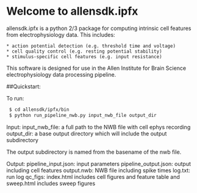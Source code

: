 Welcome to allensdk.ipfx
========================

allensdk.ipfx is a python 2/3 package for computing intrinsic cell features from electrophysiology data.  This includes:

    * action potential detection (e.g. threshold time and voltage)
    * cell quality control (e.g. resting potential stability)
    * stimulus-specific cell features (e.g. input resistance)

This software is designed for use in the Allen Institute for Brain Science electrophysiology data processing pipeline.

##Quickstart:

To run:

```bash
 $ cd allensdk/ipfx/bin
 $ python run_pipeline_nwb.py input_nwb_file output_dir
```

Input:
 input_nwb_file: a full path to the NWB file with cell ephys recording
 output_dir: a base output directory which will include the output subdirectory

The output subdirectory is named from the basename of the nwb file.

Output:
 pipeline_input.json: input parameters
 pipeline_output.json: output including cell features
 output.nwb: NWB file including spike times
 log.txt: run log
 qc_figs: index.html includes cell figures and feature table and sweep.html includes sweep figures

